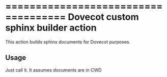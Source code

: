 ====================================
Dovecot custom sphinx builder action
====================================

This action builds sphinx documents for Dovecot purposes.

Usage
-----

Just call it. It assumes documents are in CWD
